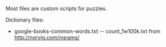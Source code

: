 Most files are custom scripts for puzzles.

Dictionary files:
- google-books-common-words.txt -- count_1w100k.txt	from http://norvig.com/ngrams/
